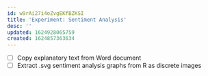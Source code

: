 ```yaml
---
id: w9rAi27i4oZvgEKfBZKSI
title: 'Experiment: Sentiment Analysis'
desc: ''
updated: 1624928065759
created: 1624857363634
---
```


- [ ] Copy explanatory text from Word document
- [ ] Extract .svg sentiment analysis graphs from R as discrete images
